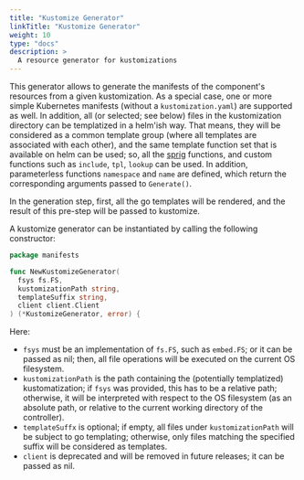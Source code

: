```yaml
---
title: "Kustomize Generator"
linkTitle: "Kustomize Generator"
weight: 10
type: "docs"
description: >
  A resource generator for kustomizations
---
```


This generator allows to generate the manifests of the component's resources from a given kustomization.
As a special case, one or more simple Kubernetes manifests (without a `kustomization.yaml`) are supported as well.
In addition, all (or selected; see below) files in the kustomization directory can be templatized in a helm'ish way.
That means, they will be considered as a common template group (where all templates are associated with each other),
and the same template function set that is available on helm can be used; so, all the [sprig](http://masterminds.github.io/sprig) functions, and custom functions such as `include`, `tpl`, `lookup` can be used. In addition, parameterless functions `namespace` and `name` are defined, which return the corresponding arguments passed to `Generate()`.

In the generation step, first, all the go templates will be rendered, and the result of this pre-step will be passed to kustomize.

A kustomize generator can be instantiated by calling the following constructor:

```go
package manifests

func NewKustomizeGenerator(
  fsys fs.FS,
  kustomizationPath string,
  templateSuffix string,
  client client.Client
) (*KustomizeGenerator, error) {
```

Here:
- `fsys` must be an implementation of `fs.FS`, such as `embed.FS`; or it can be passed as nil; then, all file operations will be executed on the current OS filesystem.
- `kustomizationPath` is the path containing the (potentially templatized) kustomatization; if `fsys` was provided, this has to be a relative path; otherwise, it will be interpreted with respect to the OS filesystem (as an absolute path, or relative to the current working directory of the controller).
- `templateSuffx` is optional; if empty, all files under `kustomizationPath` will be subject to go templating; otherwise, only files matching the specified suffix will be considered as templates.
- `client` is deprecated and will be removed in future releases; it can be passed as nil.